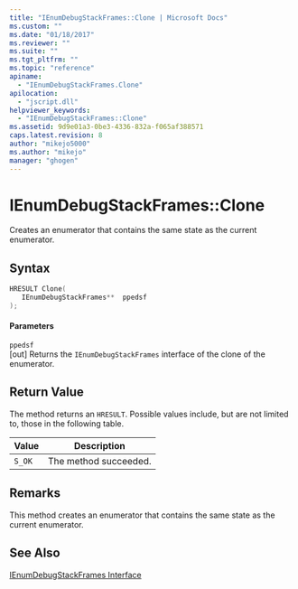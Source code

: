 ```yaml
---
title: "IEnumDebugStackFrames::Clone | Microsoft Docs"
ms.custom: ""
ms.date: "01/18/2017"
ms.reviewer: ""
ms.suite: ""
ms.tgt_pltfrm: ""
ms.topic: "reference"
apiname: 
  - "IEnumDebugStackFrames.Clone"
apilocation: 
  - "jscript.dll"
helpviewer_keywords: 
  - "IEnumDebugStackFrames::Clone"
ms.assetid: 9d9e01a3-0be3-4336-832a-f065af388571
caps.latest.revision: 8
author: "mikejo5000"
ms.author: "mikejo"
manager: "ghogen"
---
```

# IEnumDebugStackFrames::Clone
Creates an enumerator that contains the same state as the current enumerator.  
  
## Syntax  
  
```cpp
HRESULT Clone(  
   IEnumDebugStackFrames**  ppedsf  
);  
```  
  
#### Parameters  
 `ppedsf`  
 [out] Returns the `IEnumDebugStackFrames` interface of the clone of the enumerator.  
  
## Return Value  
 The method returns an `HRESULT`. Possible values include, but are not limited to, those in the following table.  
  
|Value|Description|  
|-----------|-----------------|  
|`S_OK`|The method succeeded.|  
  
## Remarks  
 This method creates an enumerator that contains the same state as the current enumerator.  
  
## See Also  
 [IEnumDebugStackFrames Interface](../../winscript/reference/ienumdebugstackframes-interface.md)